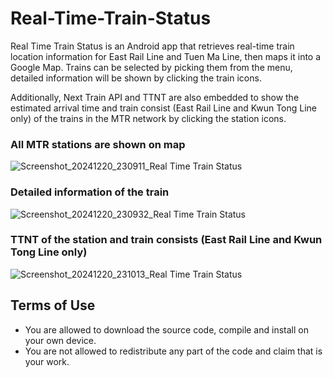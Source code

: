 # Real-Time-Train-Status
Real Time Train Status is an Android app that retrieves real-time train location information for East Rail Line and Tuen Ma Line, then maps it into a Google Map. Trains can be selected by picking them from the menu, detailed information will be shown by clicking the train icons.


Additionally, Next Train API and TTNT are also embedded to show the estimated arrival time and train consist (East Rail Line and Kwun Tong Line only) of the trains in the MTR network by clicking the station icons.


### All MTR stations are shown on map
![Screenshot_20241220_230911_Real Time Train Status](https://github.com/user-attachments/assets/32271a4b-75a4-4062-88e2-3bf9e57334d1)

### Detailed information of the train
![Screenshot_20241220_230932_Real Time Train Status](https://github.com/user-attachments/assets/1a30bc79-44ef-42d4-80a5-17b7fbafa2c0)

### TTNT of the station and train consists (East Rail Line and Kwun Tong Line only)
![Screenshot_20241220_231013_Real Time Train Status](https://github.com/user-attachments/assets/ef8efdff-76f4-4559-ad3f-9a813c90c960)



## Terms of Use
- You are allowed to download the source code, compile and install on your own device.
- You are not allowed to redistribute any part of the code and claim that is your work.
